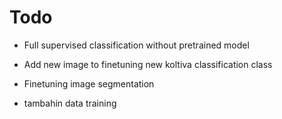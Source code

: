 # Todo

- Full supervised classification without pretrained model
- Add new image to finetuning new koltiva classification class

- Finetuning image segmentation
- tambahin data training